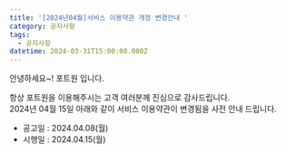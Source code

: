 ```yaml
---
title: '[2024년04월]서비스 이용약관 개정 변경안내 '
category: 공지사항
tags:
  - 공지사항
datetime: 2024-03-31T15:00:00.000Z
---
```


안녕하세요\~! 포트원 입니다.

항상 포트원을 이용해주시는 고객 여러분께 진심으로 감사드립니다.\
2024년 04월 15일 아래와 같이 서비스 이용약관이 변경됨을 사전 안내 드립니다.

- 공고일 : 2024.04.08(월)
- 시행일 : 2024.04.15(월)

<Highlight text="변경내용" />

<Accordion title="▶ 제 2조 용어의 정의" content="<>
  ![](/uploads/포트원소식/이용약관.png)
</>" />

<Accordion title="▶ 제 3조 서비스의 내용" content="<>
  ![](/uploads/포트원소식/이용약관_1.png)
</>" />

<Accordion title="▶ 제 7조 서비스의 제공" content="<>
  ![](/uploads/포트원소식/이용약관_2.png)
</>" />

<Accordion title="▶ 제 8조 이용요금" content="<>
  ![](/uploads/포트원소식/이용약관_3.png)
</>" />

<Accordion title="▶ 제 13조 개인정보 위수탁에 관한 사항" content="<>
  ![](/uploads/포트원소식/이용약관_4.png)
</>" />
